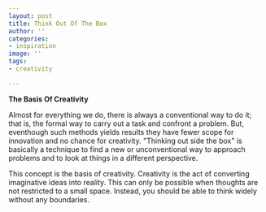 ```yaml
---
layout: post
title: Think Out Of The Box
author: ''
categories:
- inspiration
image: ''
tags:
- creativity

---
```

**The Basis Of Creativity**

Almost for everything we do, there is always a conventional way to do it; that is, the formal way to carry out a task and confront a problem. But, eventhough such methods yields results they have fewer scope for innovation and no chance for creativity. "Thinking out side the box" is basically a technique to find a new or unconventional  way to approach problems and to look at things in a different perspective.

This concept is the basis of creativity. Creativity is the act of converting imaginative ideas into reality. This can only be possible when thoughts are not restricted to a small space. Instead, you should be able to think widely without any boundaries.